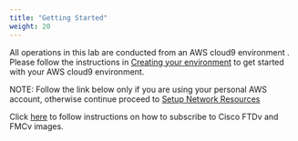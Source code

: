 ```yaml
---
title: "Getting Started"
weight: 20
---
```


All operations in this lab are conducted from an AWS cloud9 environment . Please follow the instructions in [Creating your environment](/20_getting_started/1_getting_started.md) to get started with your AWS cloud9 environment.

NOTE: Follow the link below only if you are using your personal AWS account, otherwise continue proceed to [Setup Network Resources](../30_setup_network_resources)

Click [here](20_getting_started/2_subscribe_to_fmc_and_ftd_images.md) to follow instructions on how to subscribe to Cisco FTDv and FMCv images. 